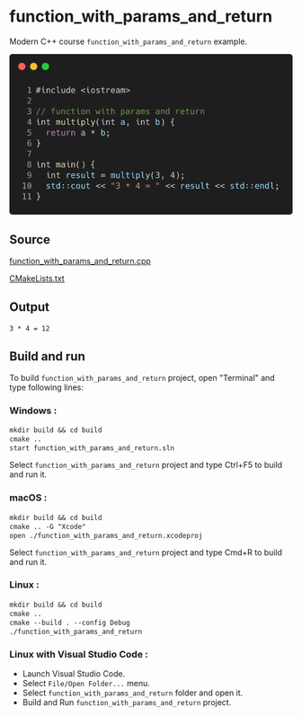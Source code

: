 # function_with_params_and_return

Modern C++ course `function_with_params_and_return` example.

![function_with_params_and_return](../../../docs/pictures/language_basics/function_with_params_and_return.png)

## Source

[function_with_params_and_return.cpp](function_with_params_and_return.cpp)

[CMakeLists.txt](CMakeLists.txt)

## Output

```
3 * 4 = 12
```

## Build and run

To build `function_with_params_and_return` project, open "Terminal" and type following lines:

### Windows :

``` shell
mkdir build && cd build
cmake .. 
start function_with_params_and_return.sln
```

Select `function_with_params_and_return` project and type Ctrl+F5 to build and run it.

### macOS :

``` shell
mkdir build && cd build
cmake .. -G "Xcode"
open ./function_with_params_and_return.xcodeproj
```

Select `function_with_params_and_return` project and type Cmd+R to build and run it.

### Linux :

``` shell
mkdir build && cd build
cmake .. 
cmake --build . --config Debug
./function_with_params_and_return
```

### Linux with Visual Studio Code :

* Launch Visual Studio Code.
* Select `File/Open Folder...` menu.
* Select `function_with_params_and_return` folder and open it.
* Build and Run `function_with_params_and_return` project.
